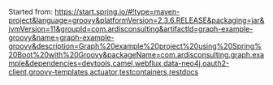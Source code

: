 Started from: https://start.spring.io/#!type=maven-project&language=groovy&platformVersion=2.3.6.RELEASE&packaging=jar&jvmVersion=11&groupId=com.ardisconsulting&artifactId=graph-example-groovy&name=graph-example-groovy&description=Graph%20example%20project%20using%20Spring%20Boot%20with%20Groovy&packageName=com.ardisconsulting.graph.example&dependencies=devtools,camel,webflux,data-neo4j,oauth2-client,groovy-templates,actuator,testcontainers,restdocs

